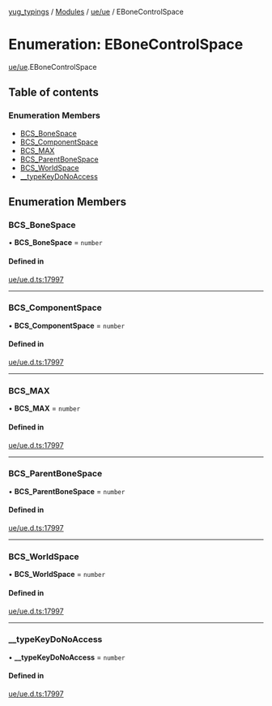 [yug_typings](../README.md) / [Modules](../modules.md) / [ue/ue](../modules/ue_ue.md) / EBoneControlSpace

# Enumeration: EBoneControlSpace

[ue/ue](../modules/ue_ue.md).EBoneControlSpace

## Table of contents

### Enumeration Members

- [BCS\_BoneSpace](ue_ue.EBoneControlSpace.md#bcs_bonespace)
- [BCS\_ComponentSpace](ue_ue.EBoneControlSpace.md#bcs_componentspace)
- [BCS\_MAX](ue_ue.EBoneControlSpace.md#bcs_max)
- [BCS\_ParentBoneSpace](ue_ue.EBoneControlSpace.md#bcs_parentbonespace)
- [BCS\_WorldSpace](ue_ue.EBoneControlSpace.md#bcs_worldspace)
- [\_\_typeKeyDoNoAccess](ue_ue.EBoneControlSpace.md#__typekeydonoaccess)

## Enumeration Members

### BCS\_BoneSpace

• **BCS\_BoneSpace** = `number`

#### Defined in

[ue/ue.d.ts:17997](https://github.com/YugMetaverse/yug_typings/blob/b7d9b19/ue/ue.d.ts#L17997)

___

### BCS\_ComponentSpace

• **BCS\_ComponentSpace** = `number`

#### Defined in

[ue/ue.d.ts:17997](https://github.com/YugMetaverse/yug_typings/blob/b7d9b19/ue/ue.d.ts#L17997)

___

### BCS\_MAX

• **BCS\_MAX** = `number`

#### Defined in

[ue/ue.d.ts:17997](https://github.com/YugMetaverse/yug_typings/blob/b7d9b19/ue/ue.d.ts#L17997)

___

### BCS\_ParentBoneSpace

• **BCS\_ParentBoneSpace** = `number`

#### Defined in

[ue/ue.d.ts:17997](https://github.com/YugMetaverse/yug_typings/blob/b7d9b19/ue/ue.d.ts#L17997)

___

### BCS\_WorldSpace

• **BCS\_WorldSpace** = `number`

#### Defined in

[ue/ue.d.ts:17997](https://github.com/YugMetaverse/yug_typings/blob/b7d9b19/ue/ue.d.ts#L17997)

___

### \_\_typeKeyDoNoAccess

• **\_\_typeKeyDoNoAccess** = `number`

#### Defined in

[ue/ue.d.ts:17997](https://github.com/YugMetaverse/yug_typings/blob/b7d9b19/ue/ue.d.ts#L17997)

